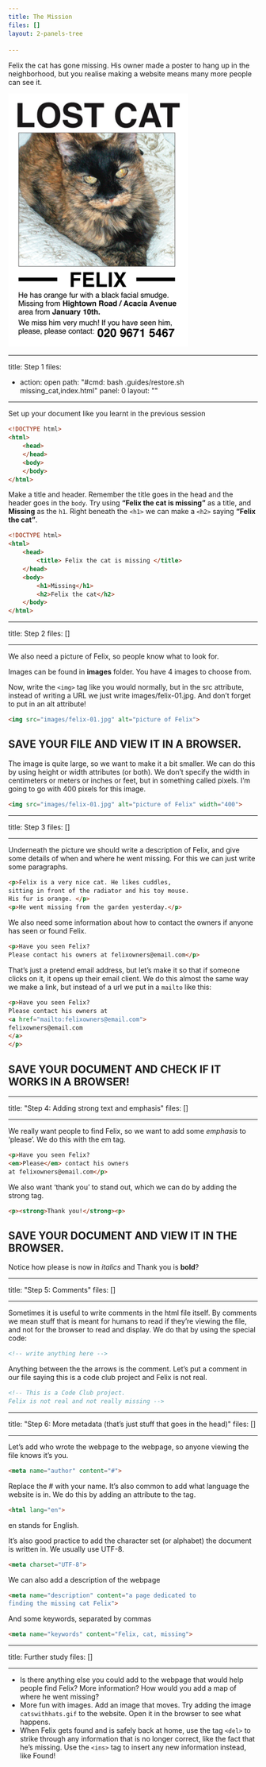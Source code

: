 ```yaml
---
title: The Mission
files: []
layout: 2-panels-tree

---
```

Felix the cat has gone missing. His owner made a poster to hang up in the neighborhood, but you realise making a website means many more people can see it.

![](.guides/img/missingcat.png)

---
title: Step 1
files:
  - action: open
    path: "#cmd: bash .guides/restore.sh missing_cat,index.html"
    panel: 0
layout: ""

---
Set up your document like you learnt in the previous session

```html
<!DOCTYPE html>
<html>
    <head>
    </head>
    <body>
    </body>
</html>
```

Make a title and header. Remember the title goes in the head and the header goes in the `body`. Try using **“Felix the cat is missing”** as a title, and **Missing** as the `h1`. Right beneath the `<h1>` we can make a `<h2>` saying **“Felix the cat”**.

```html
<!DOCTYPE html>
<html>
    <head>
        <title> Felix the cat is missing </title>
    </head>
    <body>
        <h1>Missing</h1>
        <h2>Felix the cat</h2>
    </body>
</html>
```



---
title: Step 2
files: []

---
We also need a picture of Felix, so people know what to look for. 

Images can be found in **images** folder. You have 4 images to choose from.

Now, write the `<img>` tag like you would normally, but in the src attribute, instead of writing a URL we just write images/felix-01.jpg. And don’t forget to put in an alt attribute!

```html 
<img src="images/felix-01.jpg" alt="picture of Felix">
```

## SAVE YOUR FILE AND VIEW IT IN A BROWSER.

The image is quite large, so we want to make it a bit smaller. We can do this by using height or width attributes (or both). We don’t specify the width in centimeters or meters or inches or feet, but in something called pixels. I’m going to go with 400 pixels for this image.

```html
<img src="images/felix-01.jpg" alt="picture of Felix" width="400">
```
---
title: Step 3
files: []

---
Underneath the picture we should write a description of Felix, and give some details of when and where he went missing. For this we can just write some paragraphs.

```html 
<p>Felix is a very nice cat. He likes cuddles, 
sitting in front of the radiator and his toy mouse. 
His fur is orange. </p>
<p>He went missing from the garden yesterday.</p>
```

We also need some information about how to contact the owners if anyone has seen or found Felix.

```html
<p>Have you seen Felix? 
Please contact his owners at felixowners@email.com</p>
```

That’s just a pretend email address, but let’s make it so that if someone clicks on it, it opens up their email client. We do this almost the same way we make a link, but instead of a url we put in a `mailto` like this:

```html
<p>Have you seen Felix? 
Please contact his owners at 
<a href="mailto:felixowners@email.com">
felixowners@email.com
</a>
</p>
```
## SAVE YOUR DOCUMENT AND CHECK IF IT WORKS IN A BROWSER!



---
title: "Step 4: Adding strong text and emphasis"
files: []

---
We really want people to find Felix, so we want to add some *emphasis* to ‘please’. We do this with the em tag.

```html 
<p>Have you seen Felix? 
<em>Please</em> contact his owners 
at felixowners@email.com</p>
```
We also want ‘thank you’ to stand out, which we can do by adding the strong tag.

```html
<p><strong>Thank you!</strong><p>
```

## SAVE YOUR DOCUMENT AND VIEW IT IN THE BROWSER.

Notice how please is now in *italics* and Thank you is **bold**?

---
title: "Step 5: Comments"
files: []

---
Sometimes it is useful to write comments in the html file itself. By comments we mean stuff that is meant for humans to read if they’re viewing the file, and not for the browser to read and display. We do that by using the special code:

```html
<!-- write anything here -->
```

Anything between the the arrows is the comment. Let’s put a comment in our file saying this is a code club project and Felix is not real.

```html
<!-- This is a Code Club project. 
Felix is not real and not really missing -->
```

---
title: "Step 6: More metadata (that’s just stuff that goes in the head)"
files: []

---
Let’s add who wrote the webpage to the webpage, so anyone viewing the file knows it’s you.

```html
<meta name="author" content="#">
```

Replace the # with your name. It’s also common to add what language the website is in. We do this by adding an attribute to the <html> tag.

```html
<html lang="en">
```
en stands for English.

It’s also good practice to add the character set (or alphabet) the document is written in. We usually use UTF-8.

```html
<meta charset="UTF-8">
```

We can also add a description of the webpage

```html
<meta name="description" content="a page dedicated to 
finding the missing cat Felix">
```

And some keywords, separated by commas

```html
<meta name="keywords" content="Felix, cat, missing">
```
---
title: Further study
files: []

---
- Is there anything else you could add to the webpage that would help people find Felix? More information? How would you add a map of where he went missing?
- More fun with images. Add an image that moves. Try adding the image `catswithhats.gif` to the website. Open it in the browser to see what happens.
- When Felix gets found and is safely back at home, use the tag `<del>` to strike through any information that is no longer correct, like the fact that he’s missing. Use the `<ins>` tag to insert any new information instead, like Found!